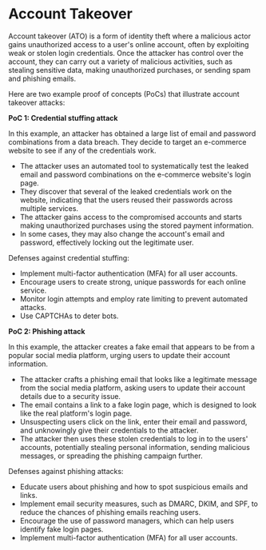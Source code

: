 # Account Takeover

Account takeover (ATO) is a form of identity theft where a malicious actor gains unauthorized access to a user's online account, often by exploiting weak or stolen login credentials. Once the attacker has control over the account, they can carry out a variety of malicious activities, such as stealing sensitive data, making unauthorized purchases, or sending spam and phishing emails.

Here are two example proof of concepts (PoCs) that illustrate account takeover attacks:

**PoC 1: Credential stuffing attack** 

In this example, an attacker has obtained a large list of email and password combinations from a data breach. They decide to target an e-commerce website to see if any of the credentials work.

- The attacker uses an automated tool to systematically test the leaked email and password combinations on the e-commerce website's login page.
- They discover that several of the leaked credentials work on the website, indicating that the users reused their passwords across multiple services.
- The attacker gains access to the compromised accounts and starts making unauthorized purchases using the stored payment information.
- In some cases, they may also change the account's email and password, effectively locking out the legitimate user.

Defenses against credential stuffing:

- Implement multi-factor authentication (MFA) for all user accounts.
- Encourage users to create strong, unique passwords for each online service.
- Monitor login attempts and employ rate limiting to prevent automated attacks.
- Use CAPTCHAs to deter bots.


**PoC 2: Phishing attack**

In this example, the attacker creates a fake email that appears to be from a popular social media platform, urging users to update their account information.

- The attacker crafts a phishing email that looks like a legitimate message from the social media platform, asking users to update their account details due to a security issue.
- The email contains a link to a fake login page, which is designed to look like the real platform's login page.
- Unsuspecting users click on the link, enter their email and password, and unknowingly give their credentials to the attacker.
- The attacker then uses these stolen credentials to log in to the users' accounts, potentially stealing personal information, sending malicious messages, or spreading the phishing campaign further.

Defenses against phishing attacks:

- Educate users about phishing and how to spot suspicious emails and links.
- Implement email security measures, such as DMARC, DKIM, and SPF, to reduce the chances of phishing emails reaching users.
- Encourage the use of password managers, which can help users identify fake login pages.
- Implement multi-factor authentication (MFA) for all user accounts.



